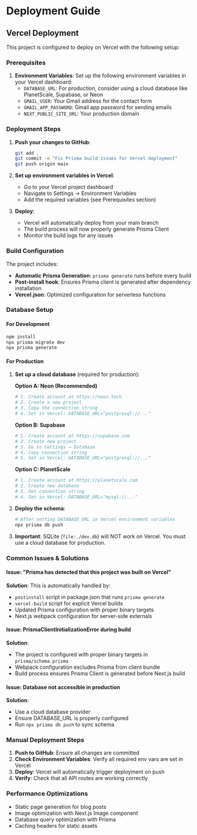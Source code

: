 # Deployment Guide

## Vercel Deployment

This project is configured to deploy on Vercel with the following setup:

### Prerequisites

1. **Environment Variables**: Set up the following environment variables in your Vercel dashboard:
   - `DATABASE_URL`: For production, consider using a cloud database like PlanetScale, Supabase, or Neon
   - `GMAIL_USER`: Your Gmail address for the contact form
   - `GMAIL_APP_PASSWORD`: Gmail app password for sending emails
   - `NEXT_PUBLIC_SITE_URL`: Your production domain

### Deployment Steps

1. **Push your changes to GitHub**:

   ```bash
   git add .
   git commit -m "Fix Prisma build issues for Vercel deployment"
   git push origin main
   ```

2. **Set up environment variables in Vercel**:

   - Go to your Vercel project dashboard
   - Navigate to Settings → Environment Variables
   - Add the required variables (see Prerequisites section)

3. **Deploy**:
   - Vercel will automatically deploy from your main branch
   - The build process will now properly generate Prisma Client
   - Monitor the build logs for any issues

### Build Configuration

The project includes:

- **Automatic Prisma Generation**: `prisma generate` runs before every build
- **Post-install hook**: Ensures Prisma client is generated after dependency installation
- **Vercel.json**: Optimized configuration for serverless functions

### Database Setup

#### For Development

```bash
npm install
npx prisma migrate dev
npx prisma generate
```

#### For Production

1. **Set up a cloud database** (required for production):

   **Option A: Neon (Recommended)**

   ```bash
   # 1. Create account at https://neon.tech
   # 2. Create a new project
   # 3. Copy the connection string
   # 4. Set in Vercel: DATABASE_URL="postgresql://..."
   ```

   **Option B: Supabase**

   ```bash
   # 1. Create account at https://supabase.com
   # 2. Create new project
   # 3. Go to Settings → Database
   # 4. Copy connection string
   # 5. Set in Vercel: DATABASE_URL="postgresql://..."
   ```

   **Option C: PlanetScale**

   ```bash
   # 1. Create account at https://planetscale.com
   # 2. Create new database
   # 3. Get connection string
   # 4. Set in Vercel: DATABASE_URL="mysql://..."
   ```

2. **Deploy the schema**:

   ```bash
   # After setting DATABASE_URL in Vercel environment variables
   npx prisma db push
   ```

3. **Important**: SQLite (`file:./dev.db`) will NOT work on Vercel. You must use a cloud database for production.

### Common Issues & Solutions

#### Issue: "Prisma has detected that this project was built on Vercel"

**Solution**: This is automatically handled by:

- `postinstall` script in package.json that runs `prisma generate`
- `vercel-build` script for explicit Vercel builds
- Updated Prisma configuration with proper binary targets
- Next.js webpack configuration for server-side externals

#### Issue: PrismaClientInitializationError during build

**Solution**:

- The project is configured with proper binary targets in `prisma/schema.prisma`
- Webpack configuration excludes Prisma from client bundle
- Build process ensures Prisma Client is generated before Next.js build

#### Issue: Database not accessible in production

**Solution**:

- Use a cloud database provider
- Ensure DATABASE_URL is properly configured
- Run `npx prisma db push` to sync schema

### Manual Deployment Steps

1. **Push to GitHub**: Ensure all changes are committed
2. **Check Environment Variables**: Verify all required env vars are set in Vercel
3. **Deploy**: Vercel will automatically trigger deployment on push
4. **Verify**: Check that all API routes are working correctly

### Performance Optimizations

- Static page generation for blog posts
- Image optimization with Next.js Image component
- Database query optimization with Prisma
- Caching headers for static assets
